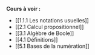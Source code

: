 

**Cours à voir :**
- [[1.1.1 Les notations usuelles]]
- [[2.1 Calcul propositionnel]]
- [[3.1 Algèbre de Boole]]
- [[4.1 Définitions]]
- [[5.1 Bases de la numération]]